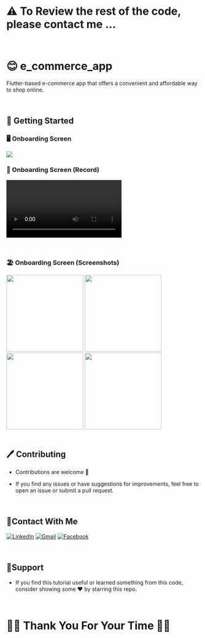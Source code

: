 
# ⚠️ To Review the rest of the code, please contact me ...

 <br/>

# 😊 e_commerce_app

Flutter-based e-commerce app that offers a convenient and affordable way to shop online.

 <br/>

 ## 🚀 Getting Started

 ### 🖥️ Onboarding Screen
   <img src ="https://github.com/Ahmedyehia122/E-commerce/assets/142153775/4c1787ee-d49d-4c36-95d4-a7953f4ba1e2" >

 
 <br/>
 
  ### 📸 Onboarding Screen (Record)

 
 <video src="https://github.com/Ahmedyehia122/-Sushi-Restaurant-App/assets/142153775/009df544-b983-403d-a20c-c7ac8fce55b5" > </video>

 <br/>

 ### 🏖️ Onboarding Screen (Screenshots)
 
 <div>
   <img src ="https://github.com/Ahmedyehia122/-Sushi-Restaurant-App/assets/142153775/cc879a84-d3a6-4914-816a-432b77a7e894" width="200"  >
   <img src ="https://github.com/Ahmedyehia122/-Sushi-Restaurant-App/assets/142153775/ef82368b-6d8e-449a-9230-1fcf9a94f780" width="200" >
   <img src ="https://github.com/Ahmedyehia122/-Sushi-Restaurant-App/assets/142153775/9b022eff-300c-4dc0-9d17-c54a6d1c9396" width="200" >
   <img src ="https://github.com/Ahmedyehia122/-Sushi-Restaurant-App/assets/142153775/b71d54e8-624d-447a-a7c4-cbaa2917edbd" width="200" >
 </div>
 
  <br/>
   
 ## 🖊️ Contributing

- Contributions are welcome 💜
- If you find any issues or have suggestions for improvements, feel free to open an issue or submit a pull request.

  <br/>
 ## 🤝Contact With Me

[![LinkedIn](https://img.shields.io/badge/LinkedIn-0077B5?style=for-the-badge&logo=linkedin&logoColor=white)](https://www.linkedin.com/in/ahmedyehia122/) 
[![Gmail](https://img.shields.io/badge/Gmail-333333?style=for-the-badge&logo=gmail&logoColor=red)](https://www.ahmedyehia.122a@gmail.com)
[![Facebook](https://img.shields.io/badge/Facebook-0077B5?style=for-the-badge&logo=facebook&logoColor=white)](https://www.facebook.com/profile.php?id=100033167761298)

<br/>

## 💖Support

- If you find this tutorial useful or learned something from this code, consider showing some ❤️ by starring this repo.

  <br/>
# 🌸🌸  Thank You For Your Time 🌸🌸


